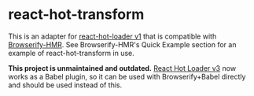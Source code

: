 # react-hot-transform

This is an adapter for
[react-hot-loader v1](https://github.com/gaearon/react-hot-loader) that is
compatible with [Browserify-HMR](https://github.com/AgentME/browserify-hmr).
See Browserify-HMR's Quick Example section for an example of
react-hot-transform in use.

**This project is unmaintained and outdated.** [React Hot Loader v3](https://github.com/gaearon/react-hot-loader)
now works as a Babel plugin, so it can be used with Browserify+Babel directly and should be used instead of this.
